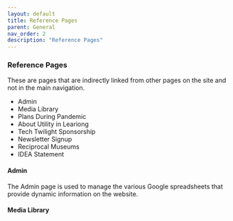 ```yaml
---
layout: default
title: Reference Pages
parent: General
nav_order: 2
description: "Reference Pages"
---
```


### Reference Pages

These are pages that are indirectly linked from other pages on the site and not in the main navigation. 

- Admin
- Media Library
- Plans During Pandemic
- About Utility in Leariong
- Tech Twilight Sponsorship
- Newsletter Signup
- Reciprocal Museums
- IDEA Statement

#### Admin
The Admin page is used to manage the various Google spreadsheets that provide dynamic information on the website. 

#### Media Library

